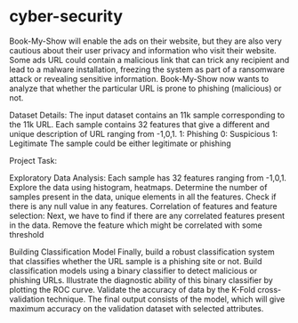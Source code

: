 # cyber-security
Book-My-Show will enable the ads on their website, but they are also very cautious about their user privacy and information who visit their website. Some ads URL could contain a malicious link that can trick any recipient and lead to a malware installation, freezing the system as part of a ransomware attack or revealing sensitive information. Book-My-Show now wants to analyze that whether the particular URL is prone to phishing (malicious) or not.

Dataset Details:
The input dataset contains an 11k sample corresponding to the 11k URL. Each sample contains 32 features that give a different and unique
description of URL ranging from -1,0,1.
1: Phishing
0: Suspicious
1: Legitimate
The sample could be either legitimate or phishing

Project Task:

Exploratory Data Analysis:
Each sample has 32 features ranging from -1,0,1. Explore the data using histogram, heatmaps.
Determine the number of samples present in the data, unique elements in all the features.
Check if there is any null value in any features.
Correlation of features and feature selection:
Next, we have to find if there are any correlated features present in the data. Remove the feature which might be correlated with some
threshold

Building Classification Model
Finally, build a robust classification system that classifies whether the URL sample is a phishing site or not.
Build classification models using a binary classifier to detect malicious or phishing URLs.
Illustrate the diagnostic ability of this binary classifier by plotting the ROC curve.
Validate the accuracy of data by the K-Fold cross-validation technique.
The final output consists of the model, which will give maximum accuracy on the validation dataset with selected attributes.
